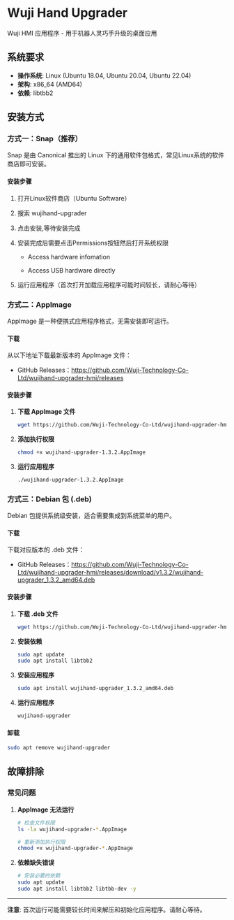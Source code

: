 # Wuji Hand Upgrader

Wuji HMI 应用程序 - 用于机器人灵巧手升级的桌面应用

## 系统要求

- **操作系统**: Linux (Ubuntu 18.04, Ubuntu 20.04, Ubuntu 22.04)
- **架构**: x86_64 (AMD64)
- **依赖**: libtbb2

## 安装方式

### 方式一：Snap（推荐）

Snap 是由 Canonical 推出的 Linux 下的通用软件包格式，常见Linux系统的软件商店即可安装。

#### 安装步骤

1. 打开Linux软件商店（Ubuntu Software）

2. 搜索 wujihand-upgrader

3. 点击安装,等待安装完成

4. 安装完成后需要点击Permissions按钮然后打开系统权限

   - Access hardware infomation

   - Access USB hardware directly

5. 运行应用程序（首次打开加载应用程序可能时间较长，请耐心等待）


### 方式二：AppImage

AppImage 是一种便携式应用程序格式，无需安装即可运行。

#### 下载
从以下地址下载最新版本的 AppImage 文件：
- GitHub Releases：https://github.com/Wuji-Technology-Co-Ltd/wujihand-upgrader-hmi/releases

#### 安装步骤

1. **下载 AppImage 文件**
   ```bash
   wget https://github.com/Wuji-Technology-Co-Ltd/wujihand-upgrader-hmi/releases/download/v1.3.2/wujihand-upgrader-1.3.2.AppImage
   ```

2. **添加执行权限**
   ```bash
   chmod +x wujihand-upgrader-1.3.2.AppImage
   ```

3. **运行应用程序**
   ```bash
   ./wujihand-upgrader-1.3.2.AppImage
   ```

### 方式三：Debian 包 (.deb)

Debian 包提供系统级安装，适合需要集成到系统菜单的用户。

#### 下载
下载对应版本的 .deb 文件：
- GitHub Releases：https://github.com/Wuji-Technology-Co-Ltd/wujihand-upgrader-hmi/releases/download/v1.3.2/wujihand-upgrader_1.3.2_amd64.deb

#### 安装步骤

1. **下载 .deb 文件**
   ```bash
   wget https://github.com/Wuji-Technology-Co-Ltd/wujihand-upgrader-hmi/releases/download/v1.3.2/wujihand-upgrader_1.3.2_amd64.deb
   ```

2. **安装依赖**
   ```bash
   sudo apt update
   sudo apt install libtbb2
   ```

3. **安装应用程序**
   ```bash
   sudo apt install wujihand-upgrader_1.3.2_amd64.deb
   ```

4. **运行应用程序**
   ```bash
   wujihand-upgrader
   ```

#### 卸载
```bash
sudo apt remove wujihand-upgrader
```

## 故障排除

### 常见问题

1. **AppImage 无法运行**
   ```bash
   # 检查文件权限
   ls -la wujihand-upgrader-*.AppImage
   
   # 重新添加执行权限
   chmod +x wujihand-upgrader-*.AppImage
   ```

2. **依赖缺失错误**
   ```bash
   # 安装必要的依赖
   sudo apt update
   sudo apt install libtbb2 libtbb-dev -y
   ```
---

**注意**: 首次运行可能需要较长时间来解压和初始化应用程序。请耐心等待。

